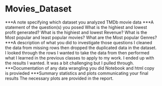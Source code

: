 # Movies_Dataset
***A note specifying which dataset you analyzed
TMDb movie data
***A statement of the question(s) you posed
What is the highiest and lowest profit generated?
What is the highiest and lowest Revenue?
What is the Most popular and least popular movies?
What are the Most popular Genres?
***A description of what you did to investigate those questions
I cleaned the data from missing rows then dropped the duplicated data in the dataset. I looked through the rows I wanted to take the data from then performed what I learned in the previous classes to apply to my work. I ended up with the results I wanted. It was a bit challenging but I pulled through.
***Documentation of any data wrangling you did
Notebook and html copy is provieded
***Summary statistics and plots communicating your final results
The necessary plots are provided in the report.
